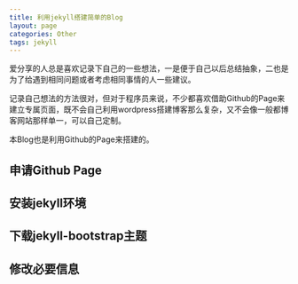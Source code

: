 ```yaml
---
title: 利用jekyll搭建简单的Blog
layout: page
categories: Other
tags: jekyll
---
```


爱分享的人总是喜欢记录下自己的一些想法，一是便于自己以后总结抽象，二也是为了给遇到相同问题或者考虑相同事情的人一些建议。

记录自己想法的方法很对，但对于程序员来说，不少都喜欢借助Github的Page来建立专属页面，既不会自己利用wordpress搭建博客那么复杂，又不会像一般都博客网站那样单一，可以自己定制。

本Blog也是利用Github的Page来搭建的。

## 申请Github Page

## 安装jekyll环境

## 下载jekyll-bootstrap主题

## 修改必要信息
